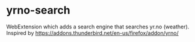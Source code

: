 # yrno-search
WebExtension which adds a search engine that searches yr.no (weather). Inspired by https://addons.thunderbird.net/en-us/firefox/addon/yrno/
